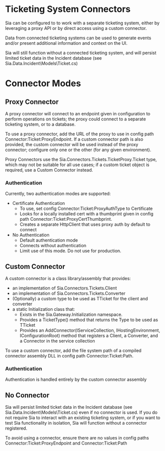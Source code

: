 ﻿# Ticketing System Connectors

Sia can be configured to to work with a separate ticketing system,
either by leveraging a proxy API or by direct access using a custom connector.

Data from connected ticketing systems can be used to generate events and/or
present additional information and context on the UI.

Sia will still function without a connected ticketing system, and will
persist limited ticket data in the Incident database
(see Sia.Data.Incident\Models\Ticket.cs)

# Connector Modes

## Proxy Connector

A proxy connector will connect to an endpoint given in configuration to perform
operations on tickets; the proxy could connect to a separate ticketing system,
or to a database. 

To use a proxy connector, add the URL of the proxy to use in config path
Connector:Ticket:ProxyEndpoint. If a custom connector path is also provided,
the custom connector will be used instead of the proxy connector; configure 
only one or the other (for any given environment).

Proxy Connectors use the Sia.Connectors.Tickets.TicketProxy.Ticket type, which
may not be suitable for all use cases; if a custom ticket object is required,
use a Custom Connector instead.

### Authentication

Currently, two authentication modes are supported:

* Certificate Authentication
	* To use, set config Connector:Ticket:ProxyAuthType to Certificate
	* Looks for a locally installed cert with a thumbprint given in config
	path Connector:Ticket:ProxyCertThumbprint.
	* Creates a separate HttpClient that uses proxy auth by default to connect
* No Authentication
	* Default authentication mode
	* Connects without authentication
	* Limit use of this mode. Do not use for production.

## Custom Connector

A custom connector is a class library/assembly that provides:

* an implementation of Sia.Connectors.Tickets.Client
* an implementation of Sia.Connectors.Tickets.Converter
* (Optionally) a custom type to be used as TTicket for the client and converter
* a static Initialization class that:
	* Exists in the Sia.Gateway.Initialization namespace.
	* Provides a TicketType() method that returns the Type to be used as TTicket
	* Provides an AddConnector(IServiceCollection, IHostingEnvironment, IConfigurationRoot)
	method that registers a Client, a Converter, and a Connector in the service
	collection

To use a custom connector, add the file system path of a compiled connector
assembly DLL in config path Connector:Ticket:Path.

### Authentication

Authentication is handled entirely by the custom connector assembly

## No Connector

Sia will persist limited ticket data in the Incident database 
(see Sia.Data.Incident\Models\Ticket.cs) even if no connector is used. If you
do not require Sia to interact with an existing ticketing system, or if you
want to test Sia functionality in isolation, Sia will function without a
connector registered.

To avoid using a connector, ensure there are no values in config paths 
Connector:Ticket:ProxyEndpoint and Connector:Ticket:Path